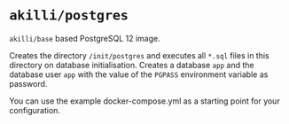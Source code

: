 # `akilli/postgres`

`akilli/base` based PostgreSQL 12 image.

Creates the directory `/init/postgres` and executes all `*.sql` files in this directory on database initialisation. Creates a database `app` and the database user `app` with the value of the `PGPASS` environment variable as password.

You can use the example docker-compose.yml as a starting point for your configuration.
